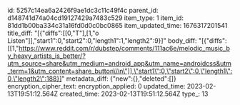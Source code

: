 id: 5257c14ea6a2426f9ae1dc3c11c49f4c
parent_id: d148741d74a04cd19127429a7483c529
item_type: 1
item_id: 81dd1b00ba334c31a16fd0d0c0bc0865
item_updated_time: 1676317201541
title_diff: "[{\"diffs\":[[0,\"T\"],[1,\"o Listen\"]],\"start1\":0,\"start2\":0,\"length1\":1,\"length2\":9}]"
body_diff: "[{\"diffs\":[[1,\"https://www.reddit.com/r/dubstep/comments/111ac6e/melodic_music_by_heavy_artists_is_better/?utm_source=share&utm_medium=android_app&utm_name=androidcss&utm_term=1&utm_content=share_button\\\n\"]],\"start1\":0,\"start2\":0,\"length1\":0,\"length2\":188}]"
metadata_diff: {"new":{},"deleted":[]}
encryption_cipher_text: 
encryption_applied: 0
updated_time: 2023-02-13T19:51:12.564Z
created_time: 2023-02-13T19:51:12.564Z
type_: 13